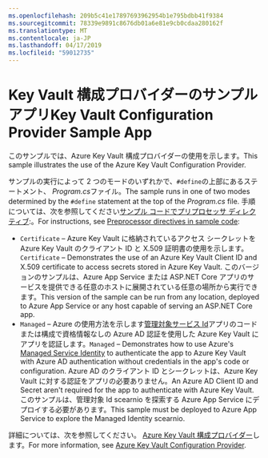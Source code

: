 ```yaml
---
ms.openlocfilehash: 209b5c41e17897693962954b1e795bdbb41f9384
ms.sourcegitcommit: 78339e9891c8676db01a6e81e9cb0cdaa280162f
ms.translationtype: MT
ms.contentlocale: ja-JP
ms.lasthandoff: 04/17/2019
ms.locfileid: "59012735"
---
```

# <a name="key-vault-configuration-provider-sample-app"></a><span data-ttu-id="93ac9-101">Key Vault 構成プロバイダーのサンプル アプリ</span><span class="sxs-lookup"><span data-stu-id="93ac9-101">Key Vault Configuration Provider Sample App</span></span>

<span data-ttu-id="93ac9-102">このサンプルでは、Azure Key Vault 構成プロバイダーの使用を示します。</span><span class="sxs-lookup"><span data-stu-id="93ac9-102">This sample illustrates the use of the Azure Key Vault Configuration Provider.</span></span>

<span data-ttu-id="93ac9-103">サンプルの実行によって 2 つのモードのいずれかで、`#define`の上部にあるステートメント、 *Program.cs*ファイル。</span><span class="sxs-lookup"><span data-stu-id="93ac9-103">The sample runs in one of two modes determined by the `#define` statement at the top of the *Program.cs* file.</span></span> <span data-ttu-id="93ac9-104">手順については、次を参照してください[サンプル コードでプリプロセッサ ディレクティブ](https://docs.microsoft.com/aspnet/core#preprocessor-directives-in-sample-code):。</span><span class="sxs-lookup"><span data-stu-id="93ac9-104">For instructions, see [Preprocessor directives in sample code](https://docs.microsoft.com/aspnet/core#preprocessor-directives-in-sample-code):</span></span>

* <span data-ttu-id="93ac9-105">`Certificate` &ndash; Azure Key Vault に格納されているアクセス シークレットを Azure Key Vault のクライアント ID と X.509 証明書の使用を示します。</span><span class="sxs-lookup"><span data-stu-id="93ac9-105">`Certificate` &ndash; Demonstrates the use of an Azure Key Vault Client ID and X.509 certificate to access secrets stored in Azure Key Vault.</span></span> <span data-ttu-id="93ac9-106">このバージョンのサンプルは、Azure App Service または ASP.NET Core アプリのサービスを提供できる任意のホストに展開されている任意の場所から実行できます。</span><span class="sxs-lookup"><span data-stu-id="93ac9-106">This version of the sample can be run from any location, deployed to Azure App Service or any host capable of serving an ASP.NET Core app.</span></span>
* <span data-ttu-id="93ac9-107">`Managed` &ndash; Azure の使用方法を示します[管理対象サービス Id](https://docs.microsoft.com/azure/active-directory/managed-identities-azure-resources/overview)アプリのコードまたは構成で資格情報なしの Azure AD 認証を使用した Azure Key Vault にアプリを認証します。</span><span class="sxs-lookup"><span data-stu-id="93ac9-107">`Managed` &ndash; Demonstrates how to use Azure's [Managed Service Identity](https://docs.microsoft.com/azure/active-directory/managed-identities-azure-resources/overview) to authenticate the app to Azure Key Vault with Azure AD authentication without credentials in the app's code or configuration.</span></span> <span data-ttu-id="93ac9-108">Azure AD のクライアント ID とシークレットは、Azure Key Vault に対する認証をアプリの必要ありません。</span><span class="sxs-lookup"><span data-stu-id="93ac9-108">An Azure AD Client ID and Secret aren't required for the app to authenticate with Azure Key Vault.</span></span> <span data-ttu-id="93ac9-109">このサンプルは、管理対象 Id scearnio を探索する Azure App Service にデプロイする必要があります。</span><span class="sxs-lookup"><span data-stu-id="93ac9-109">This sample must be deployed to Azure App Service to explore the Managed Identity scearnio.</span></span>

<span data-ttu-id="93ac9-110">詳細については、次を参照してください。 [Azure Key Vault 構成プロバイダー](https://docs.microsoft.com/aspnet/core/security/key-vault-configuration)します。</span><span class="sxs-lookup"><span data-stu-id="93ac9-110">For more information, see [Azure Key Vault Configuration Provider](https://docs.microsoft.com/aspnet/core/security/key-vault-configuration).</span></span>
